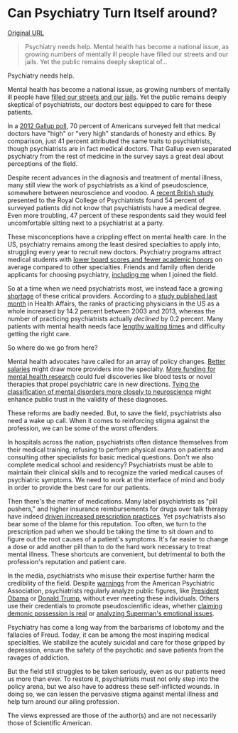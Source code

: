 # Can Psychiatry Turn Itself around?

[Original URL](http://blogs.scientificamerican.com/mind-guest-blog/can-psychiatry-turn-itself-around/)

> Psychiatry needs help. Mental health has become a national issue, as growing numbers of mentally ill people have filled our streets and our jails. Yet the public remains deeply skeptical of...

Psychiatry needs help.

Mental health has become a national issue, as growing numbers of mentally ill people have [filled our streets and our jails](http://www.nytimes.com/roomfordebate/2016/05/09/getting-the-mentally-ill-out-of-jail-and-off-the-streets). Yet the public remains deeply skeptical of psychiatrists, our doctors best equipped to care for these patients.

In a [2012 Gallup poll](http://www.gallup.com/poll/159035/congress-retains-low-honesty-rating.aspx), 70 percent of Americans surveyed felt that medical doctors have "high" or "very high" standards of honesty and ethics. By comparison, just 41 percent attributed the same traits to psychiatrists, though psychiatrists are in fact medical doctors. That Gallup even separated psychiatry from the rest of medicine in the survey says a great deal about perceptions of the field.

Despite recent advances in the diagnosis and treatment of mental illness, many still view the work of psychiatrists as a kind of pseudoscience, somewhere between neuroscience and voodoo. A [recent British study](http://www.rcpsych.ac.uk/mediacentre/pressreleases2013/psychiatristsrole.aspx) presented to the Royal College of Psychiatrists found 54 percent of surveyed patients did not know that psychiatrists have a medical degree. Even more troubling, 47 percent of these respondents said they would feel uncomfortable sitting next to a psychiatrist at a party.

These misconceptions have a crippling effect on mental health care. In the US, psychiatry remains among the least desired specialties to apply into, struggling every year to recruit new doctors. Psychiatry programs attract medical students with [lower board scores and fewer academic honors](http://www.nrmp.org/wp-content/uploads/2014/09/Charting-Outcomes-2014-Final.pdf) on average compared to other specialties. Friends and family often deride applicants for choosing psychiatry, [including me](http://www.wsj.com/articles/why-im-becoming-a-psychiatrist-1454371033) when I joined the field.

So at a time when we need psychiatrists most, we instead face a growing [shortage](http://www.huffingtonpost.com/entry/theres-a-serious-shortage-of-psychiatrists-in-the-us_us_55eef13ce4b093be51bc128f) of these critical providers. According to a [study published last month](http://content.healthaffairs.org/content/35/7/1271.abstract?=right) in Health Affairs, the ranks of practicing physicians in the US as a whole increased by 14.2 percent between 2003 and 2013, whereas the number of practicing psychiatrists actually _declined_ by 0.2 percent. Many patients with mental health needs face [lengthy waiting times](http://www.psychiatryadvisor.com/practice-management/long-wait-times-typical-for-psychiatry-appointments/article/377654/) and difficulty getting the right care.

So where do we go from here?

Mental health advocates have called for an array of policy changes. [Better salaries](http://www.usnews.com/opinion/blogs/policy-dose/2015/09/22/how-to-confront-psychiatrys-supply-problem) might draw more providers into the specialty. [More funding for mental health research](http://www.nature.com/news/medical-research-if-depression-were-cancer-1.16307) could fuel discoveries like blood tests or novel therapies that propel psychiatric care in new directions. [Tying the classification of mental disorders more closely to neuroscience](http://www.nimh.nih.gov/about/director/2013/transforming-diagnosis.shtml) might enhance public trust in the validity of these diagnoses.

These reforms are badly needed. But, to save the field, psychiatrists also need a wake up call. When it comes to reinforcing stigma against the profession, we can be some of the worst offenders.

In hospitals across the nation, psychiatrists often distance themselves from their medical training, refusing to perform physical exams on patients and consulting other specialists for basic medical questions. Don't we also complete medical school and residency? Psychiatrists must be able to maintain their clinical skills and to recognize the varied medical causes of psychiatric symptoms. We need to work at the interface of mind and body in order to provide the best care for our patients.

Then there's the matter of medications. Many label psychiatrists as "pill pushers," and higher insurance reimbursements for drugs over talk therapy have indeed [driven increased prescription practices](http://www.nytimes.com/2011/03/06/health/policy/06doctors.html?pagewanted=all&_r=0). Yet psychiatrists also bear some of the blame for this reputation. Too often, we turn to the prescription pad when we should be taking the time to sit down and to figure out the root causes of a patient's symptoms. It's far easier to change a dose or add another pill than to do the hard work necessary to treat mental illness. These shortcuts are convenient, but detrimental to both the profession's reputation and patient care.

In the media, psychiatrists who misuse their expertise further harm the credibility of the field. Despite [warnings](https://www.psychiatry.org/news-room/apa-blogs/apa-blog/2016/08/the-goldwater-rule) from the American Psychiatric Association, psychiatrists regularly analyze public figures, like [President Obama](http://www.politico.com/blogs/media/2014/11/the-strange-case-of-dr-keith-ablow-198426) or [Donald Trump](http://www.forbes.com/sites/realspin/2016/03/30/donald-trump-narcissist-in-chief-not-commander-in-chief/#5f539ce55959), without ever meeting these individuals. Others use their credentials to promote pseudoscientific ideas, whether [claiming demonic possession is real](https://www.washingtonpost.com/posteverything/wp/2016/07/01/as-a-psychiatrist-i-diagnose-mental-illness-and-sometimes-demonic-possession/) or [analyzing Superman's emotional issues](http://www.wired.com/2013/06/superman-man-steel-psychiatrists/).

Psychiatry has come a long way from the barbarisms of lobotomy and the fallacies of Freud. Today, it can be among the most inspiring medical specialties. We stabilize the acutely suicidal and care for those gripped by depression, ensure the safety of the psychotic and save patients from the ravages of addiction.

But the field still struggles to be taken seriously, even as our patients need us more than ever. To restore it, psychiatrists must not only step into the policy arena, but we also have to address these self-inflicted wounds. In doing so, we can lessen the pervasive stigma against mental illness and help turn around our ailing profession.

The views expressed are those of the author(s) and are not necessarily those of Scientific American.
